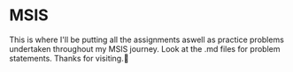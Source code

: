 # MSIS
This is where I'll be putting all the assignments aswell as practice problems undertaken throughout my MSIS journey.
Look at the .md files for problem statements.
Thanks for visiting.🙌
